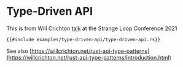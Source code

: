 # Type-Driven API

This is from Will Crichton [talk](https://www.youtube.com/watch?v=bnnacleqg6k) at the Strange Loop Conference 2021 

```rust,mdbook-runnable,ignore
{{#include examples/type-driven-api/type-driven-api.rs}}
```

See also [https://willcrichton.net/rust-api-type-patterns](https://willcrichton.net/rust-api-type-patterns/introduction.html)